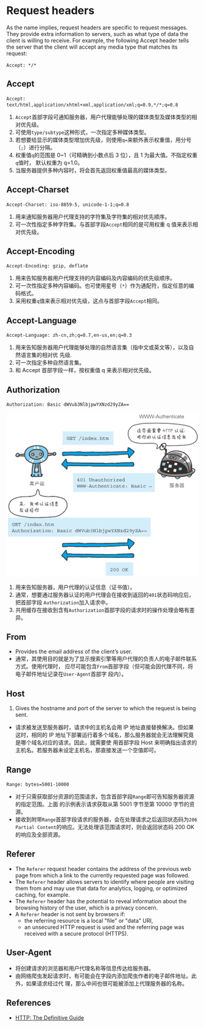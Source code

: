 # Request headers
As the name implies, request headers are specific to request messages. They
provide extra information to servers, such as what type of data the client is
willing to receive. For example, the following Accept header tells the server
that the client will accept any media type that matches its request:
```
Accept: */*
```


## Accept
```
Accept: text/html,application/xhtml+xml,application/xml;q=0.9,*/*;q=0.8
```
1. `Accept`首部字段可通知服务器，用户代理能够处理的媒体类型及媒体类型的相对优先级。
2. 可使用`type/subtype`这种形式，一次指定多种媒体类型。
3. 若想要给显示的媒体类型增加优先级，则使用`q=`来额外表示权重值，用分号（`;`）进行分隔。
4. 权重值`q`的范围是 0~1（可精确到小数点后 3 位），且 1 为最大值。不指定权重`q`值时，
默认权重为 q=1.0。
5. 当服务器提供多种内容时，将会首先返回权重值最高的媒体类型。


## Accept-Charset
```
Accept-Charset: iso-8859-5, unicode-1-1;q=0.8
```
1. 用来通知服务器用户代理支持的字符集及字符集的相对优先顺序。
2. 可一次性指定多种字符集。与首部字段`Accept`相同的是可用权重 q 值来表示相对优先级。


## Accept-Encoding
```
Accept-Encoding: gzip, deflate
```
1. 用来告知服务器用户代理支持的内容编码及内容编码的优先级顺序。
2. 可一次性指定多种内容编码。也可使用星号（`*`）作为通配符，指定任意的编码格式。
3. 采用权重`q`值来表示相对优先级，这点与首部字段`Accept`相同。


## Accept-Language
```
Accept-Language: zh-cn,zh;q=0.7,en-us,en;q=0.3
```
1. 用来告知服务器用户代理能够处理的自然语言集（指中文或英文等），以及自然语言集的相对优
先级.
2. 可一次指定多种自然语言集。
3. 和 Accept 首部字段一样，按权重值 q 来表示相对优先级。


## Authorization
```
Authorization: Basic dWVub3NlbjpwYXNzd29yZA==
```
![Authorization](./images/RequestHeaders/Authorization.png)
1. 用来告知服务器，用户代理的认证信息（证书值）。
2. 通常，想要通过服务器认证的用户代理会在接收到返回的`401`状态码响应后，把首部字段
`Authorization`加入请求中。
3. 共用缓存在接收到含有`Authorization`首部字段的请求时的操作处理会略有差异。


## From
* Provides the email address of the client’s user.
* 通常，其使用目的就是为了显示搜索引擎等用户代理的负责人的电子邮件联系方式。使用代理时，
应尽可能包含`From`首部字段（但可能会因代理不同，将电子邮件地址记录在`User-Agent`首部字
段内）。


## Host
1. Gives the hostname and port of the server to which the request is being sent.
* 请求被发送至服务器时，请求中的主机名会用 IP 地址直接替换解决。但如果这时，相同的 IP
地址下部署运行着多个域名，那么服务器就会无法理解究竟是哪个域名对应的请求。因此，就需要使
用首部字段 Host 来明确指出请求的主机名。若服务器未设定主机名，那直接发送一个空值即可。


## Range
```
Range: bytes=5001-10000
```
* 对于只需获取部分资源的范围请求，包含首部字段`Range`即可告知服务器资源的指定范围。上面
的示例表示请求获取从第 5001 字节至第 10000 字节的资源。
* 接收到附带`Range`首部字段请求的服务器，会在处理请求之后返回状态码为`206 Partial
Content`的响应。无法处理该范围请求时，则会返回状态码 200 OK 的响应及全部资源。


## Referer
* The `Referer` request header contains the address of the previous web page
from which a link to the currently requested page was followed.
* The `Referer` header allows servers to identify where people are visiting them
 from and may use that data for analytics, logging, or optimized caching, for
example.
* The `Referer` header has the potential to reveal information about the
browsing history of the user, which is a privacy concern.
* A `Referer` header is not sent by browsers if:
    * the referring resource is a local "file" or "data" URI,
    * an unsecured HTTP request is used and the referring page was received with
     a secure protocol (HTTPS).


## User-Agent
* 将创建请求的浏览器和用户代理名称等信息传达给服务器。
* 由网络爬虫发起请求时，有可能会在字段内添加爬虫作者的电子邮件地址。此外，如果请求经过代
理，那么中间也很可能被添加上代理服务器的名称。


## References
* [HTTP: The Definitive Guide](https://book.douban.com/subject/1440226/)
